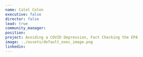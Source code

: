```yaml
---
name: Calel Colon
executive: false
director: false
lead: true
community_manager:   
position:  
project: Avoiding a COVID Depression, Fact Checking the EPA
image: ../assets/default_exec_image.png
linkedin: 
---
```

